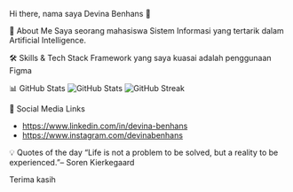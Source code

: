 Hi there, nama saya Devina Benhans 👋

🚀 About Me
Saya seorang mahasiswa Sistem Informasi yang tertarik dalam Artificial Intelligence.

🛠 Skills & Tech Stack
Framework yang saya kuasai adalah penggunaan Figma

📊 GitHub Stats
![GitHub Stats](https://github-readme-stats.vercel.app/api?username=USERNAME_GITHUB&show_icons=true&theme=radical)
![GitHub Streak](https://github-readme-streak-stats.herokuapp.com/?user=USERNAME_GITHUB&theme=radical)

🔗 Social Media Links
- https://www.linkedin.com/in/devina-benhans
- https://www.instagram.com/devinabenhans

💡 Quotes of the day
“Life is not a problem to be solved, but a reality to be experienced.”– Soren Kierkegaard


Terima kasih
